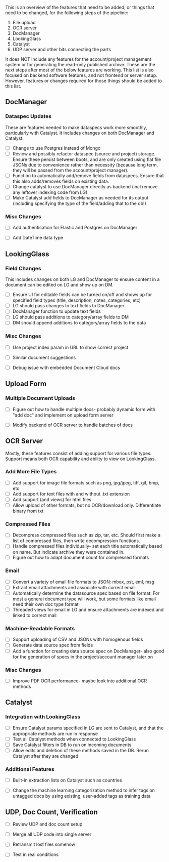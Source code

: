 This is an overview of the features that need to be added, or things that need
to be changed, for the following steps of the pipeline:
1. File upload
2. OCR server
3. DocManager
4. LookingGlass
5. Catalyst
6. UDP server and other bits connecting the parts

It does NOT include any features for the account/project management system or
for generating the read-only published archive. These are the next steps
after most of the below features are working. This list is also focused on
backend software features, and not frontend or server setup. However, features
or changes required for those things should be added to this list.


## DocManager

### Dataspec Updates
These are features needed to make dataspecs work more smoothly, particularly
with Catalyst. It includes changes on both DocManager and Catalyst.

- [ ] Change to use Postgres instead of Mongo
- [ ] Review and possibly refactor dataspec (source and project) storage. Ensure
these persist between boots, and are only created using flat file JSONs due to
convenience rather than necessity (because long term, they will be passed from
the account/project manager).
- [ ] Function to automatically add/remove fields from dataspecs. Ensure that
this also adds/removes fields on existing data.
- [ ] Change catalyst to use DocManager directly as backend (incl remove any
leftover indexing code from LG)
- [ ] Make Catalyst add fields to DocManager as needed for its output
(including specifying the type of the field/adding that to the db!)

### Misc Changes

- [ ] Add authentication for Elastic and Postgres on DocManager
- [ ] Add DateTime data type


## LookingGlass

### Field Changes
This includes changes on both LG and DocManager to ensure content in a
document can be edited on LG and show up on DM.

- [ ] Ensure UI for editable fields can be turned on/off and shows up for
specified field types (title, description, notes, categories, etc)
- [ ] LG should pass changes to text fields to DocManager
- [ ] DocManager function to update text fields
- [ ] LG should pass additions to category/array fields to DM
- [ ] DM should append additions to category/array fields to the data

### Misc Changes

- [ ] Use project index param in URL to show correct project
- [ ] Similar document suggestions
- [ ] Debug issue with embedded Document Cloud docs


## Upload Form

### Multiple Document Uploads
- [ ] Figure out how to handle multiple docs- probably dynamic form with "add
doc" and implement on upload form server
- [ ] Modify backend of OCR server to handle batches of docs


## OCR Server
Mostly, these features consist of adding support for various file
types. Support means both OCR capability and ability to view on LookingGlass.

### Add More File Types
- [ ] Add support for image file formats such as png, jpg/jpeg, tiff, gif,
bmp, etc.
- [ ] Add support for text files with and without .txt extension
- [ ] Add support (and views) for html files
- [ ] Allow upload of other formats, but no OCR/download only. Differentiate
binary from txt

### Compressed Files

- [ ] Decompress compressed files such as zip, tar, etc. Should first make a
list of compressed files, then write decompression functions.
- [ ] Handle compressed files individually- set each title automatically based
on name. But indicate archive they were contained in.
- [ ] Figure out how to adapt document count for compressed formats

### Email

- [ ] Convert a variety of email file formats to JSON: mbox, pst, eml, msg
- [ ] Extract email attachments and associate with correct email
- [ ] Automatically determine the datasource spec based on file format: For
most a general document type will work, but some formats like email need
their own doc type format
- [ ] Threaded views for email in LG and ensure attachments are indexed and
linked to correct mail

### Machine-Readable Formats

- [ ] Support uploading of CSV and JSONs with homogenous fields
- [ ] Generate data source spec from fields
- [ ] Add a function for creating data source spec on DocManager- also good
for the generation of specs in the project/account manager later on

### Misc Changes
- [ ] Improve PDF OCR performance- maybe look into additional OCR methods


## Catalyst

### Integration with LookingGlass

- [ ] Ensure Catalyst params specified in LG are sent to Catalyst, and that
the appropriate methods are run in response
- [ ] Test all Catalyst methods when connected to LookingGlass
- [ ] Save Catalyst filters in DB to run on incoming documents
- [ ] Allow edits and deletion of these methods saved in the DB. Rerun
Catalyst after they are changed

### Additional Features

- [ ] Built-in extraction lists on Catalyst such as countries
- [ ] Change the machine learning categorization method to infer tags on
untagged docs by using existing, user-added tags as training data


## UDP, Doc Count, Verification

- [ ] Review UDP and doc count setup
- [ ] Merge all UDP code into single server
- [ ] Retransmit lost files somehow
- [ ] Test in real conditions

